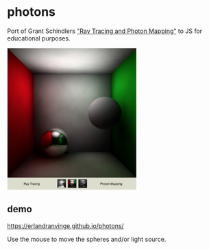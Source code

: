 # photons
Port of Grant Schindlers ["Ray Tracing and Photon Mapping"](https://www.cc.gatech.edu/~phlosoft/photon/) to JS for educational purposes. 

<img src="/screenshot.png?raw=true" width="60%" />

## demo
https://erlandranvinge.github.io/photons/

Use the mouse to move the spheres and/or light source.


